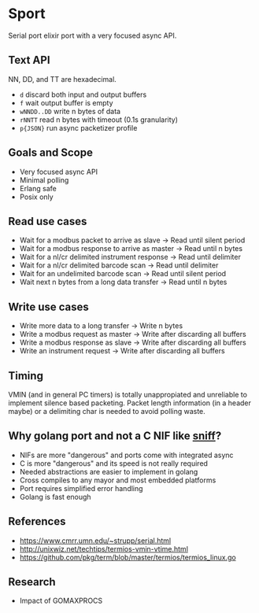 # Sport

Serial port elixir port with a very focused async API.

## Text API

NN, DD, and TT are hexadecimal.

- `d` discard both input and output buffers
- `f` wait output buffer is empty
- `wNNDD..DD` write n bytes of data
- `rNNTT` read n bytes with timeout (0.1s granularity)
- `p{JSON}` run async packetizer profile

## Goals and Scope

- Very focused async API
- Minimal polling
- Erlang safe
- Posix only

##  Read use cases

- Wait for a modbus packet to arrive as slave -> Read until silent period
- Wait for a modbus response to arrive as master -> Read until n bytes
- Wait for a nl/cr delimited instrument response -> Read until delimiter
- Wait for a nl/cr delimited barcode scan -> Read until delimiter
- Wait for an undelimited barcode scan -> Read until silent period
- Wait next n bytes from a long data transfer -> Read until n bytes

## Write use cases

- Write more data to a long transfer -> Write n bytes
- Write a modbus request as master -> Write after discarding all buffers
- Write a modbus response as slave -> Write after discarding all buffers
- Write an instrument request -> Write after discarding all buffers

## Timing

VMIN (and in general PC timers) is totally unappropiated and unreliable to implement silence based packeting. Packet length information (in a header maybe) or a delimiting char is needed to avoid polling waste.

## Why golang port and not a C NIF like [sniff](https://github.com/samuelventura/sniff)?

- NIFs are more "dangerous" and ports come with integrated async 
- C is more "dangerous" and its speed is not really required
- Needed abstractions are easier to implement in golang
- Cross compiles to any mayor and most embedded platforms
- Port requires simplified error handling
- Golang is fast enough

## References

- https://www.cmrr.umn.edu/~strupp/serial.html
- http://unixwiz.net/techtips/termios-vmin-vtime.html
- https://github.com/pkg/term/blob/master/termios/termios_linux.go

## Research

- Impact of GOMAXPROCS
